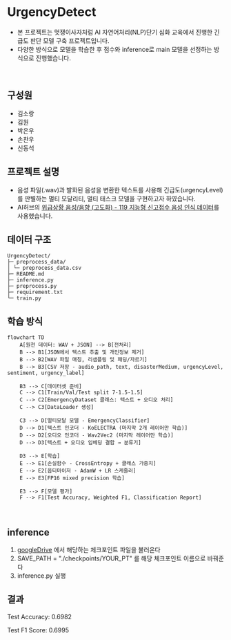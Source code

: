 # UrgencyDetect

- 본 프로젝트는 멋쟁이사자처럼 AI 자연어처리(NLP)단기 심화 교육에서 진행한 긴급도 판단 모델 구축 프로젝트입니다.
- 다양한 방식으로 모델을 학습한 후 점수와 inference로 main 모델을 선정하는 방식으로 진행했습니다.

<br>

## 구성원 
- 김소랑
- 김원
- 박은우
- 손찬우
- 신동석



## 프로젝트 설명 
- 음성 파일(.wav)과 발화된 음성을 변환한 텍스트를 사용해 긴급도(urgencyLevel)를 판별하는 멀티 모달리티, 멀티 태스크 모델을 구현하고자 하였습니다. 
- AI허브의 [위급상황 음성/음향 (고도화) - 119 지능형 신고접수 음성 인식 데이터](https://www.aihub.or.kr/aihubdata/data/view.do?currMenu=115&topMenu=100&aihubDataSe=data&dataSetSn=71768)를 사용했습니다.

## 데이터 구조 
```
UrgencyDetect/
├─ preprocess_data/
│ └─ preprocess_data.csv
├─ README.md
├─ inference.py
├─ preprocess.py
├─ requirement.txt
└─ train.py
```

## 학습 방식 
```
flowchart TD
    A[원천 데이터: WAV + JSON] --> B[전처리]
    B --> B1[JSON에서 텍스트 추출 및 개인정보 제거]
    B --> B2[WAV 파일 매칭, 리샘플링 및 패딩/자르기]
    B --> B3[CSV 저장 - audio_path, text, disasterMedium, urgencyLevel, sentiment, urgency_label]

    B3 --> C[데이터셋 준비]
    C --> C1[Train/Val/Test split 7-1.5-1.5]
    C --> C2[EmergencyDataset 클래스: 텍스트 + 오디오 처리]
    C --> C3[DataLoader 생성]

    C3 --> D[멀티모달 모델 - EmergencyClassifier]
    D --> D1[텍스트 인코더 - KoELECTRA (마지막 2개 레이어만 학습)]
    D --> D2[오디오 인코더 - Wav2Vec2 (마지막 레이어만 학습)]
    D --> D3[텍스트 + 오디오 임베딩 결합 → 분류기]

    D3 --> E[학습]
    E --> E1[손실함수 - CrossEntropy + 클래스 가중치]
    E --> E2[옵티마이저 - AdamW + LR 스케줄러]
    E --> E3[FP16 mixed precision 학습]

    E3 --> F[모델 평가]
    F --> F1[Test Accuracy, Weighted F1, Classification Report]

```
<br>


## inference

1. [googleDrive](https://drive.google.com/drive/folders/11xbdv4FtbQaRsEnJWC1eDQBCFI6krnYy?usp=drive_link) 에서 해당하는 체크포인트 파일을 불러온다
2. SAVE_PATH = "./checkpoints/YOUR_PT" 를 해당 체크포인트 이름으로 바꿔준다 
3. inference.py 실행


## 결과

Test Accuracy: 0.6982

Test F1 Score: 0.6995

